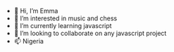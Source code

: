 - 👋 Hi, I’m Emma
- 👀 I’m interested in music and chess
- 🌱 I’m currently learning javascript
- 💞️ I’m looking to collaborate on any javascript project 
- 📫 Nigeria

